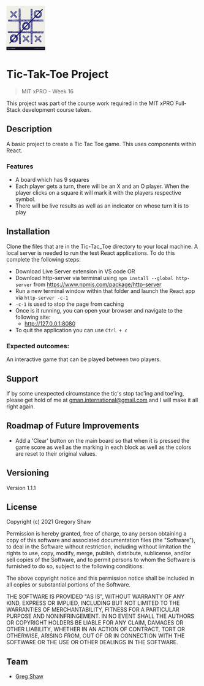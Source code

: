 <h1><img src="ttt.jpg" alt="Tic-Tac-Toe Project" width="20%"></h1>


# Tic-Tak-Toe Project
> MIT xPRO - Week 16

This project was part of the course work required in the MIT xPRO Full-Stack development course taken.

## Description

A basic project to create a Tic Tac Toe game. This uses components within React.

### Features

* A board which has 9 squares
* Each player gets a turn, there will be an X and an O player. When the player clicks on a square it will mark it with the players respective symbol.
* There will be live results as well as an indicator on whose turn it is to play

## Installation

Clone the files that are in the Tic-Tac_Toe directory to your local machine.
A local server is needed to run the test React applications.
To do this complete the following steps:
- Download Live Server extension in VS code OR
- Download http-server via terminal using `npm install --global http-server` from https://www.npmjs.com/package/http-server
- Run a new terminal window within that folder and launch the React app via `http-server -c-1` 
- `-c-1` is used to stop the page from caching
- Once is it running, you can open your browser and navigate to the following site:
    - http://127.0.0.1:8080     
- To quit the application you can use `Ctrl + c`

### Expected outcomes:
An interactive game that can be played between two players.

## Support

If by some unexpected circumstance the tic's stop tac'ing and toe'ing, please get hold of me at gman.international@gmail.com and I will make it all right again.

## Roadmap of Future Improvements

- Add a 'Clear' button on the main board so that when it is pressed the game score as well as the marking in each block as well as the colors are reset to their original values.

## Versioning

Version 1.1.1

## License

Copyright (c) 2021 Gregory Shaw

Permission is hereby granted, free of charge, to any person obtaining a copy
of this software and associated documentation files (the "Software"), to deal
in the Software without restriction, including without limitation the rights
to use, copy, modify, merge, publish, distribute, sublicense, and/or sell
copies of the Software, and to permit persons to whom the Software is
furnished to do so, subject to the following conditions:

The above copyright notice and this permission notice shall be included in all
copies or substantial portions of the Software.

THE SOFTWARE IS PROVIDED "AS IS", WITHOUT WARRANTY OF ANY KIND, EXPRESS OR
IMPLIED, INCLUDING BUT NOT LIMITED TO THE WARRANTIES OF MERCHANTABILITY,
FITNESS FOR A PARTICULAR PURPOSE AND NONINFRINGEMENT. IN NO EVENT SHALL THE
AUTHORS OR COPYRIGHT HOLDERS BE LIABLE FOR ANY CLAIM, DAMAGES OR OTHER
LIABILITY, WHETHER IN AN ACTION OF CONTRACT, TORT OR OTHERWISE, ARISING FROM,
OUT OF OR IN CONNECTION WITH THE SOFTWARE OR THE USE OR OTHER DEALINGS IN THE
SOFTWARE.

## Team
* [Greg Shaw](https://github.com/greg4shaw)
